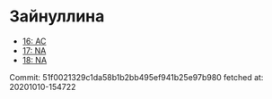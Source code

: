 # Зайнуллина
- [16: AC](16.md)
- [17: NA](17.md)
- [18: NA](18.md)

Commit: 51f0021329c1da58b1b2bb495ef941b25e97b980
 fetched at: 20201010-154722
